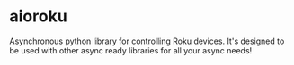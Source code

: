 # aioroku

Asynchronous python library for controlling Roku devices. It's designed to be used with other async ready libraries for all your async needs! 